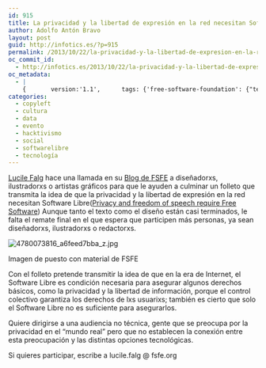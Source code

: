 ```yaml
---
id: 915
title: La privacidad y la libertad de expresión en la red necesitan Software Libre
author: Adolfo Antón Bravo
layout: post
guid: http://infotics.es/?p=915
permalink: /2013/10/22/la-privacidad-y-la-libertad-de-expresion-en-la-red-necesitan-software-libre/
oc_commit_id:
  - http://infotics.es/2013/10/22/la-privacidad-y-la-libertad-de-expresion-en-la-red-necesitan-software-libre/1382458767
oc_metadata:
  - |
    {		version:'1.1',		tags: {'free-software-foundation': {"text":"Free Software Foundation","slug":"free-software-foundation","source":{"url":"http://d.opencalais.com/er/company/ralg-tr1r/de18fd41-8297-37c5-afbb-c16dd140d524","subjectURL":"http://d.opencalais.com/comphash-1/5cf7c4dd-8b1a-3d54-85a1-a1cf67d377c8","type":{"url":"http://s.opencalais.com/1/type/er/Company","name":"Company","_className":"ArtifactType"},"name":"Free Software Foundation","_className":"Entity","rawRelevance":0.423,"normalizedRelevance":1},"bucketName":"current","bucketPlacement":"auto","_className":"Tag"}, 'lucilefalg-fsfeorg': {"text":"lucile.falg @ fsfe.org","slug":"lucilefalg-fsfeorg","source":{"url":"http://d.opencalais.com/genericHasher-1/4931d702-3fb1-328d-b47f-44d778c69f69","subjectURL":null,"type":{"url":"http://s.opencalais.com/1/type/em/e/EmailAddress","name":"EmailAddress","_className":"ArtifactType"},"name":"lucile.falg @ fsfe.org","_className":"Entity","rawRelevance":0.22,"normalizedRelevance":0.5200945626477541},"bucketName":"blacklisted","bucketPlacement":"user","_className":"Tag"}, 'lucile-falg': {"text":"Lucile Falg","slug":"lucile-falg","source":{"url":"http://d.opencalais.com/pershash-1/eba16a83-02c9-31ef-a56d-253bdf3e7a4d","subjectURL":null,"type":{"url":"http://s.opencalais.com/1/type/em/e/Person","name":"Person","_className":"ArtifactType"},"name":"Lucile Falg","_className":"Entity","rawRelevance":0.423,"normalizedRelevance":1},"bucketName":"current","bucketPlacement":"auto","_className":"Tag"}}	}
categories:
  - copyleft
  - cultura
  - data
  - evento
  - hacktivismo
  - social
  - softwarelibre
  - tecnología
---
```

[Lucile Falg][1] hace una llamada en su [Blog de FSFE][2] a diseñadorxs, ilustradorxs o artistas gráficos para que le ayuden a culminar un folleto que transmita la idea de que la privacidad y la libertad de expresión en la red necesitan Software Libre([Privacy and freedom of speech require Free Software][3]) Aunque tanto el texto como el diseño están casi terminados, le falta el remate final en el que espera que participen más personas, ya sean diseñadorxs, ilustradorxs o redactorxs. 

<div id="Puesto-con-material-de-FSFE" class="figure">
  <p>
    <img src="http://i2.wp.com/blogs.cuartocanal.es/infotics/files/2013/10/4780073816_a6feed7bba_z1.jpg?w=660"  alt="4780073816_a6feed7bba_z.jpg" data-recalc-dims="1" />
  </p>
  
  <p>
    Imagen de puesto con material de FSFE
  </p></p>
</div>

Con el folleto pretende transmitir la idea de que en la era de Internet, el Software Libre es condición necesaria para asegurar algunos derechos básicos, como la privacidad y la libertad de información, porque el control colectivo garantiza los derechos de lxs usuarixs; también es cierto que solo el Software Libre no es suficiente para asegurarlos. 

Quiere dirigirse a una audiencia no técnica, gente que se preocupa por la privacidad en el &#8220;mundo real&#8221; pero que no establecen la conexión entre esta preocupación y las distintas opciones tecnológicas. 

Si quieres participar, escribe a lucile.falg @ fsfe.org

 [1]: http://blogs.fsfe.org/lucile.falg/
 [2]: http://blogs.fsfe.org
 [3]: http://blogs.fsfe.org/lucile.falg/2013/10/15/leaflet/